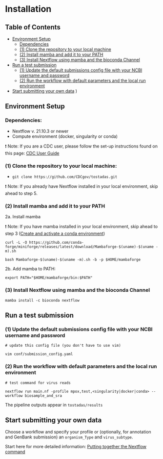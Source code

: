 # Installation

## Table of Contents

- [Environment Setup](#environment-setup)
  - [Dependencies](#dependencies)
  - [(1) Clone the repository to your local machine](#1-clone-the-repository-to-your-local-machine)
  - [(2) Install mamba and add it to your PATH](#2-install-mamba-and-add-it-to-your-path)
  - [(3) Install Nextflow using mamba and the bioconda Channel](#3-install-nextflow-using-mamba-and-the-bioconda-channel)
- [Run a test submission](#run-a-test-submission)
  - [(1) Update the default submissions config file with your NCBI username and password](#1-update-the-default-submissions-config-file-with-your-ncbi-username-and-password)
  - [(2) Run the workflow with default parameters and the local run environment](#2-run-the-workflow-with-default-parameters-and-the-local-run-environment)
- [Start submitting your own data](#start-submitting-your-own-data)
)

## Environment Setup

### Dependencies:

*   Nextflow v. 21.10.3 or newer
*   Compute environment (docker, singularity or conda)

❗ Note: If you are a CDC user, please follow the set-up instructions found on this page: [CDC User Guide](../user-guide/cdc-user-guide.md)

### (1) Clone the repository to your local machine:

*   `git clone https://github.com/CDCgov/tostadas.git`

❗ Note: If you already have Nextflow installed in your local environment, skip ahead to step 5.

### (2) Install mamba and add it to your PATH

2a. Install mamba

❗ Note: If you have mamba installed in your local environment, skip ahead to step 3 ([Create and activate a conda environment](#3-create-and-activate-a-conda-environment))

`curl -L -O https://github.com/conda-forge/miniforge/releases/latest/download/Mambaforge-$(uname)-$(uname -m).sh`

`bash Mambaforge-$(uname)-$(uname -m).sh -b -p $HOME/mambaforge`

2b. Add mamba to PATH:

`export PATH="$HOME/mambaforge/bin:$PATH"`

### (3) Install Nextflow using mamba and the bioconda Channel

`mamba install -c bioconda nextflow`

## Run a test submission

### (1) Update the default submissions config file with your NCBI username and password

`# update this config file (you don't have to use vim)`

`vim conf/submission_config.yaml`

### (2) Run the workflow with default parameters and the local run environment

`# test command for virus reads`

`nextflow run main.nf -profile mpox,test,<singularity|docker|conda> --workflow biosample_and_sra`

The pipeline outputs appear in `tostadas/results`

## Start submitting your own data

Choose a workflow and specify your profile or (optionally, for annotation and GenBank submission) an `organism_Type` and `virus_subtype`.

Start here for more detailed information: [Putting together the Nextflow command](submission_guide.md#putting-together-the-nextflow-command)



